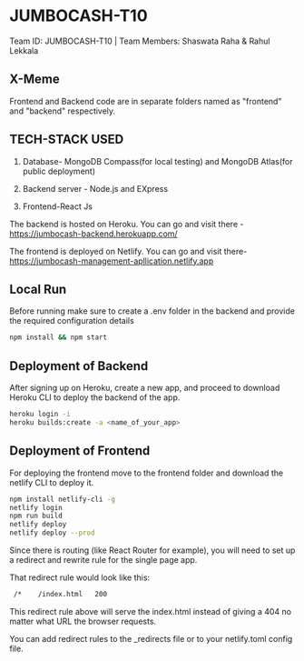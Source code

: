 # JUMBOCASH-T10

Team ID: JUMBOCASH-T10 | Team Members: Shaswata Raha &amp; Rahul Lekkala

## X-Meme

Frontend and Backend code are in separate folders named as "frontend" and "backend" respectively.

## TECH-STACK USED

1. Database- MongoDB Compass(for local testing) and MongoDB Atlas(for public deployment)

2. Backend server - Node.js and EXpress

3. Frontend-React Js

The backend is hosted on Heroku.
You can go and visit there - <https://jumbocash-backend.herokuapp.com/>

The frontend is deployed on Netlify.
You can go and visit there- <https://jumbocash-management-apllication.netlify.app>

## Local Run

Before running make sure to create a .env folder in the backend and provide the required configuration details

```bash
npm install && npm start
```

## Deployment of Backend

After signing up on Heroku, create a new app, and proceed to download Heroku CLI to deploy the backend of the app.

```bash
heroku login -i
heroku builds:create -a <name_of_your_app>
```

## Deployment of Frontend

For deploying the frontend move to the frontend folder and download the netlify CLI to deploy it.

```bash
npm install netlify-cli -g
netlify login
npm run build
netlify deploy
netlify deploy --prod
```

Since there is routing (like React Router for example), you will need to set up a redirect and rewrite rule for the single page app.

That redirect rule would look like this:

```bash
 /*    /index.html   200
```

This redirect rule above will serve the index.html instead of giving a 404 no matter what URL the browser requests.

You can add redirect rules to the \_redirects file or to your netlify.toml config file.
